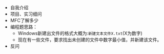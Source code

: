 - 自我介绍
- 项目、实习细问
- MFC了解多少
- 编程题思路：
  - Windows新建出文件的格式大概为:`新建文本文件X.txt`(X为数字)
  - 现在有一些文件，要求找出未创建的文件中数字最小值，并新建该文件。
- 反问